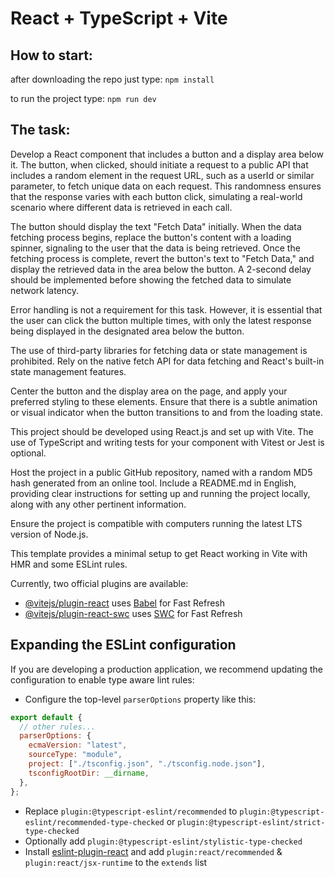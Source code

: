 # React + TypeScript + Vite

## How to start:
 
after downloading the repo just type: 
`npm install`

to run the project type:
`npm run dev`

## The task:

Develop a React component that includes a button and a display area below it. The button, when clicked, should initiate a request to a public API that includes a random element in the request URL, such as a userId or similar parameter, to fetch unique data on each request. This randomness ensures that the response varies with each button click, simulating a real-world scenario where different data is retrieved in each call.

The button should display the text "Fetch Data" initially. When the data fetching process begins, replace the button's content with a loading spinner, signaling to the user that the data is being retrieved. Once the fetching process is complete, revert the button's text to "Fetch Data," and display the retrieved data in the area below the button. A 2-second delay should be implemented before showing the fetched data to simulate network latency.

Error handling is not a requirement for this task. However, it is essential that the user can click the button multiple times, with only the latest response being displayed in the designated area below the button.

The use of third-party libraries for fetching data or state management is prohibited. Rely on the native fetch API for data fetching and React's built-in state management features.

Center the button and the display area on the page, and apply your preferred styling to these elements. Ensure that there is a subtle animation or visual indicator when the button transitions to and from the loading state.

This project should be developed using React.js and set up with Vite. The use of TypeScript and writing tests for your component with Vitest or Jest is optional.

Host the project in a public GitHub repository, named with a random MD5 hash generated from an online tool. Include a README.md in English, providing clear instructions for setting up and running the project locally, along with any other pertinent information.

Ensure the project is compatible with computers running the latest LTS version of Node.js.

This template provides a minimal setup to get React working in Vite with HMR and some ESLint rules.

Currently, two official plugins are available:

- [@vitejs/plugin-react](https://github.com/vitejs/vite-plugin-react/blob/main/packages/plugin-react/README.md) uses [Babel](https://babeljs.io/) for Fast Refresh
- [@vitejs/plugin-react-swc](https://github.com/vitejs/vite-plugin-react-swc) uses [SWC](https://swc.rs/) for Fast Refresh

## Expanding the ESLint configuration

If you are developing a production application, we recommend updating the configuration to enable type aware lint rules:

- Configure the top-level `parserOptions` property like this:

```js
export default {
  // other rules...
  parserOptions: {
    ecmaVersion: "latest",
    sourceType: "module",
    project: ["./tsconfig.json", "./tsconfig.node.json"],
    tsconfigRootDir: __dirname,
  },
};
```

- Replace `plugin:@typescript-eslint/recommended` to `plugin:@typescript-eslint/recommended-type-checked` or `plugin:@typescript-eslint/strict-type-checked`
- Optionally add `plugin:@typescript-eslint/stylistic-type-checked`
- Install [eslint-plugin-react](https://github.com/jsx-eslint/eslint-plugin-react) and add `plugin:react/recommended` & `plugin:react/jsx-runtime` to the `extends` list
